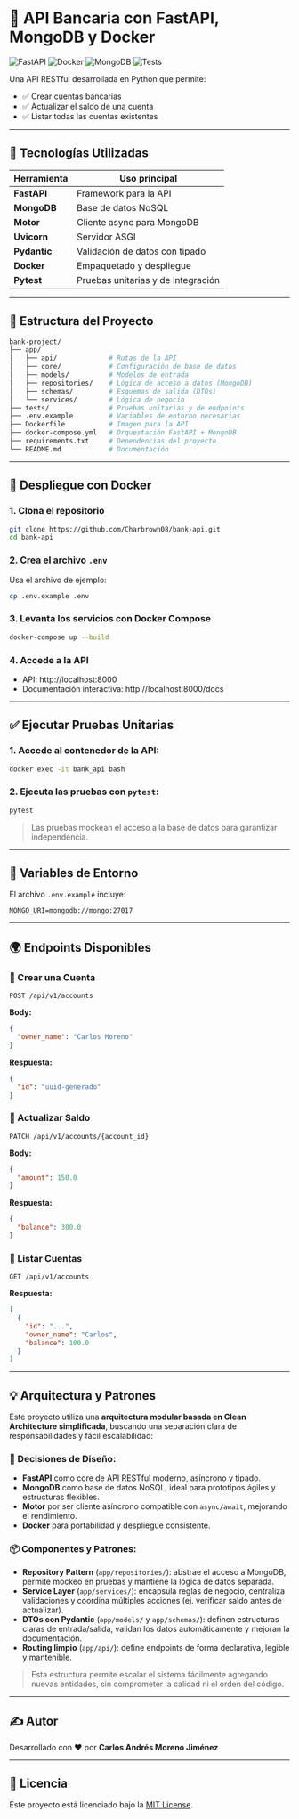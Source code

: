 # 🏦 API Bancaria con FastAPI, MongoDB y Docker

![FastAPI](https://img.shields.io/badge/FastAPI-0.110.0-brightgreen?style=flat&logo=fastapi)
![Docker](https://img.shields.io/badge/Docker-ready-blue?logo=docker&logoColor=white)
![MongoDB](https://img.shields.io/badge/MongoDB-4.x-green?logo=mongodb&logoColor=white)
![Tests](https://img.shields.io/badge/tests-passing-brightgreen?logo=pytest)

Una API RESTful desarrollada en Python que permite:

- ✅ Crear cuentas bancarias
- ✅ Actualizar el saldo de una cuenta
- ✅ Listar todas las cuentas existentes

---

## 🚀 Tecnologías Utilizadas

| Herramienta     | Uso principal                      |
|----------------|------------------------------------|
| **FastAPI**    | Framework para la API              |
| **MongoDB**    | Base de datos NoSQL                |
| **Motor**      | Cliente async para MongoDB         |
| **Uvicorn**    | Servidor ASGI                      |
| **Pydantic**   | Validación de datos con tipado     |
| **Docker**     | Empaquetado y despliegue           |
| **Pytest**     | Pruebas unitarias y de integración |

---

## 🧬 Estructura del Proyecto

```bash
bank-project/
├── app/
│   ├── api/             # Rutas de la API
│   ├── core/            # Configuración de base de datos
│   ├── models/          # Modelos de entrada
│   ├── repositories/    # Lógica de acceso a datos (MongoDB)
│   ├── schemas/         # Esquemas de salida (DTOs)
│   └── services/        # Lógica de negocio
├── tests/               # Pruebas unitarias y de endpoints
├── .env.example         # Variables de entorno necesarias
├── Dockerfile           # Imagen para la API
├── docker-compose.yml   # Orquestación FastAPI + MongoDB
├── requirements.txt     # Dependencias del proyecto
└── README.md            # Documentación
```

---

## 🚧 Despliegue con Docker

### 1. Clona el repositorio
```bash
git clone https://github.com/Charbrown08/bank-api.git
cd bank-api
```

### 2. Crea el archivo `.env`

Usa el archivo de ejemplo:
```bash
cp .env.example .env
```

### 3. Levanta los servicios con Docker Compose
```bash
docker-compose up --build
```

### 4. Accede a la API

- API: http://localhost:8000
- Documentación interactiva: http://localhost:8000/docs

---

## ✅ Ejecutar Pruebas Unitarias

### 1. Accede al contenedor de la API:
```bash
docker exec -it bank_api bash
```

### 2. Ejecuta las pruebas con `pytest`:
```bash
pytest
```

> Las pruebas mockean el acceso a la base de datos para garantizar independencia.

---

## 🔐 Variables de Entorno

El archivo `.env.example` incluye:

```env
MONGO_URI=mongodb://mongo:27017
```

---

## 🌍 Endpoints Disponibles

### 🚀 Crear una Cuenta
```
POST /api/v1/accounts
```
**Body:**
```json
{
  "owner_name": "Carlos Moreno"
}
```
**Respuesta:**
```json
{
  "id": "uuid-generado"
}
```

### 💸 Actualizar Saldo
```
PATCH /api/v1/accounts/{account_id}
```
**Body:**
```json
{
  "amount": 150.0
}
```
**Respuesta:**
```json
{
  "balance": 300.0
}
```

### 📄 Listar Cuentas
```
GET /api/v1/accounts
```
**Respuesta:**
```json
[
  {
    "id": "...",
    "owner_name": "Carlos",
    "balance": 100.0
  }
]
```

---

## 💡 Arquitectura y Patrones

Este proyecto utiliza una **arquitectura modular basada en Clean Architecture simplificada**, buscando una separación clara de responsabilidades y fácil escalabilidad:

### 🧱 Decisiones de Diseño:

- **FastAPI** como core de API RESTful moderno, asíncrono y tipado.
- **MongoDB** como base de datos NoSQL, ideal para prototipos ágiles y estructuras flexibles.
- **Motor** por ser cliente asíncrono compatible con `async/await`, mejorando el rendimiento.
- **Docker** para portabilidad y despliegue consistente.

### 📦 Componentes y Patrones:

- **Repository Pattern** (`app/repositories/`): abstrae el acceso a MongoDB, permite mockeo en pruebas y mantiene la lógica de datos separada.
- **Service Layer** (`app/services/`): encapsula reglas de negocio, centraliza validaciones y coordina múltiples acciones (ej. verificar saldo antes de actualizar).
- **DTOs con Pydantic** (`app/models/` y `app/schemas/`): definen estructuras claras de entrada/salida, validan los datos automáticamente y mejoran la documentación.
- **Routing limpio** (`app/api/`): define endpoints de forma declarativa, legible y mantenible.

> Esta estructura permite escalar el sistema fácilmente agregando nuevas entidades, sin comprometer la calidad ni el orden del código.

---

## ✍️ Autor

Desarrollado con ❤️ por **Carlos Andrés Moreno Jiménez**

---

## 🪪 Licencia

Este proyecto está licenciado bajo la [MIT License](LICENSE).

